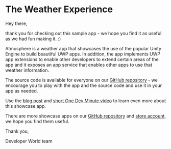 # The Weather Experience #

Hey there,

thank you for checking out this sample app - we hope you find it as useful as we had fun making it. :)

Atmosphere is a weather app that showcases the use of the popular Unity Engine to build beautiful UWP apps. In addition, the app implements UWP app extensions to enable other developers to extend certain areas of the app and it exposes an app service that enables other apps to use that weather information.

The source code is available for everyone on our [GitHub repository][source] - we encourage you to play with the app and the source code and use it in your app as needed.

Use the [blog post][blog-post] and [short One Dev Minute video][video] to learn even more about this showcase app.

There are more showcase apps on our [GitHub repository](https://github.com/Microsoft/uwp-experiences) and [store account](ms-windows-store://publisher/?name=Developer%20World), we hope you find them useful.

Thank you,

Developer World team

[image]: http://i.imgur.com/HlAcl4A.gif
[source]: https://github.com/Microsoft/uwp-experiences/tree/master/apps/weather
[blog-post]: https://blogs.windows.com/buildingapps/2016/09/15/unity-interop-and-app-extensibility-app-dev-on-xbox-series
[video]: https://channel9.msdn.com/Blogs/One-Dev-Minute/Creating-UWP-Apps-for-Xbox-with-Unity
